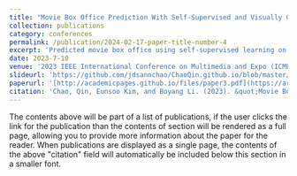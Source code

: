 ```yaml
---
title: "Movie Box Office Prediction With Self-Supervised and Visually Grounded Pretraining"
collection: publications
category: conferences
permalink: /publication/2024-02-17-paper-title-number-4
excerpt: 'Predicted movie box office using self-supervised learning on posters, improving accuracy by 14.6% and enabling generalization to other multimodal regression tasks. This work is also extended to include feature importance analysis and was accepted to the IEEE Transactions on Multimedia.'
date: 2023-7-10
venue: '2023 IEEE International Conference on Multimedia and Expo (ICME)'
slideurl: 'https://github.com/jdsannchao/ChaoQin.github.io/blob/master/files/ICME_v3.pdf'
paperurl: '[http://academicpages.github.io/files/paper3.pdf](https://arxiv.org/pdf/2304.10311)'
citation: 'Chao, Qin, Eunsoo Kim, and Boyang Li. (2023). &quot;Movie Box Office Prediction With Self-Supervised and Visually Grounded Pretraining.&quot; <i>2023 IEEE International Conference on Multimedia and Expo (ICME). (pp. 1535-1540). IEEE.'
---
```

The contents above will be part of a list of publications, if the user clicks the link for the publication than the contents of section will be rendered as a full page, allowing you to provide more information about the paper for the reader. When publications are displayed as a single page, the contents of the above "citation" field will automatically be included below this section in a smaller font.
